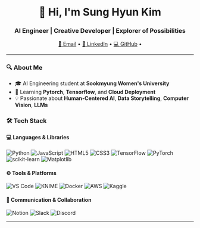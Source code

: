 <h1 align="center">👋 Hi, I'm Sung Hyun Kim</h1>
<h3 align="center">AI Engineer | Creative Developer | Explorer of Possibilities</h3>

<p align="center">
  <a href="mailto:smwuai2004@sookmyung.ac.kr">📧 Email</a> •
  <a href="https://www.linkedin.com/in/%EC%84%B1%ED%98%84-%EA%B9%80-wishyun0303/">🔗 LinkedIn</a> •
  <a href="https://github.com/wis-hyun">💻 GitHub</a> •
</p>

---

### 🔍 About Me

- 🎓 AI Engineering student at **Sookmyung Women's University**
- 🌱 Learning **Pytorch**, **Tensorflow**, and **Cloud Deployment**
- 💡 Passionate about **Human-Centered AI**, **Data Storytelling**, **Computer Vision**, **LLMs**


### 🛠️ Tech Stack

#### 💻 Languages & Libraries  
![Python](https://img.shields.io/badge/-Python-3776AB?logo=python&logoColor=white)
![JavaScript](https://img.shields.io/badge/-JavaScript-F7DF1E?logo=javascript&logoColor=black)
![HTML5](https://img.shields.io/badge/-HTML5-E34F26?logo=html5&logoColor=white)
![CSS3](https://img.shields.io/badge/-CSS3-1572B6?logo=css3&logoColor=white)
![TensorFlow](https://img.shields.io/badge/-TensorFlow-FF6F00?logo=tensorflow&logoColor=white)
![PyTorch](https://img.shields.io/badge/-PyTorch-EE4C2C?logo=pytorch&logoColor=white)
![scikit-learn](https://img.shields.io/badge/-scikit--learn-F7931E?logo=scikit-learn&logoColor=white)
![Matplotlib](https://img.shields.io/badge/-Matplotlib-11557C?logo=matplotlib&logoColor=white)

#### ⚙️ Tools & Platforms  
![VS Code](https://img.shields.io/badge/-VSCode-007ACC?logo=visual-studio-code&logoColor=white)
![KNIME](https://img.shields.io/badge/-KNIME-FEBD07?logo=knime&logoColor=black)
![Docker](https://img.shields.io/badge/-Docker-2496ED?logo=docker&logoColor=white)
![AWS](https://img.shields.io/badge/-AWS-232F3E?logo=amazon-aws&logoColor=white)
![Kaggle](https://img.shields.io/badge/-Kaggle-20BEFF?logo=kaggle&logoColor=white)

#### 💬 Communication & Collaboration  
![Notion](https://img.shields.io/badge/-Notion-000000?logo=notion&logoColor=white)
![Slack](https://img.shields.io/badge/-Slack-4A154B?logo=slack&logoColor=white)
![Discord](https://img.shields.io/badge/-Discord-5865F2?logo=discord&logoColor=white)

---
